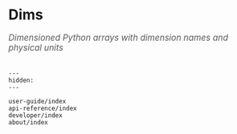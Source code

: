 # Dims

<span style="font-size:1.2em;font-style:italic;color:#5a5a5a">
  Dimensioned Python arrays with dimension names and physical units
  </br></br>
</span>

```{toctree}
---
hidden:
---

user-guide/index
api-reference/index
developer/index
about/index
```

